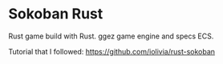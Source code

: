 # Sokoban Rust

Rust game build with Rust. ggez game engine and specs ECS.

Tutorial that I followed: https://github.com/iolivia/rust-sokoban
